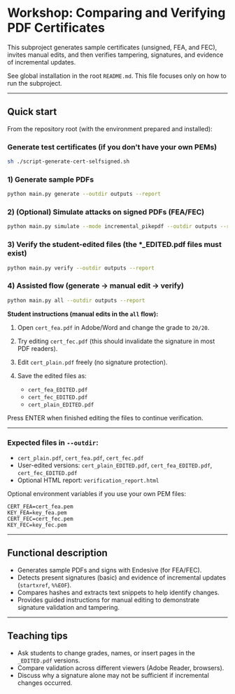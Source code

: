 # Workshop: Comparing and Verifying PDF Certificates

This subproject generates sample certificates (unsigned, FEA, and FEC), invites manual edits, and then verifies tampering, signatures, and evidence of incremental updates.

See global installation in the root `README.md`. This file focuses only on how to run the subproject.

---

## Quick start

From the repository root (with the environment prepared and installed):

### Generate test certificates (if you don’t have your own PEMs)
```bash
sh ./script-generate-cert-selfsigned.sh 
````

### 1) Generate sample PDFs

```bash
python main.py generate --outdir outputs --report
```

### 2) (Optional) Simulate attacks on signed PDFs (FEA/FEC)

```bash
python main.py simulate --mode incremental_pikepdf --outdir outputs --report
```

### 3) Verify the student-edited files (the \*\_EDITED.pdf files must exist)

```bash
python main.py verify --outdir outputs --report
```

### 4) Assisted flow (generate → manual edit → verify)

```bash
python main.py all --outdir outputs --report
```

**Student instructions (manual edits in the `all` flow):**

1. Open `cert_fea.pdf` in Adobe/Word and change the grade to `20/20`.
2. Try editing `cert_fec.pdf` (this should invalidate the signature in most PDF readers).
3. Edit `cert_plain.pdf` freely (no signature protection).
4. Save the edited files as:

    * `cert_fea_EDITED.pdf`
    * `cert_fec_EDITED.pdf`
    * `cert_plain_EDITED.pdf`

Press ENTER when finished editing the files to continue verification.

---

### Expected files in `--outdir`:

* `cert_plain.pdf`, `cert_fea.pdf`, `cert_fec.pdf`
* User-edited versions: `cert_plain_EDITED.pdf`, `cert_fea_EDITED.pdf`, `cert_fec_EDITED.pdf`
* Optional HTML report: `verification_report.html`

Optional environment variables if you use your own PEM files:

```
CERT_FEA=cert_fea.pem
KEY_FEA=key_fea.pem
CERT_FEC=cert_fec.pem
KEY_FEC=key_fec.pem
```

---

## Functional description

* Generates sample PDFs and signs with Endesive (for FEA/FEC).
* Detects present signatures (basic) and evidence of incremental updates (`startxref`, `%%EOF`).
* Compares hashes and extracts text snippets to help identify changes.
* Provides guided instructions for manual editing to demonstrate signature validation and tampering.

---

## Teaching tips

* Ask students to change grades, names, or insert pages in the `_EDITED.pdf` versions.
* Compare validation across different viewers (Adobe Reader, browsers).
* Discuss why a signature alone may not be sufficient if incremental changes occurred.
